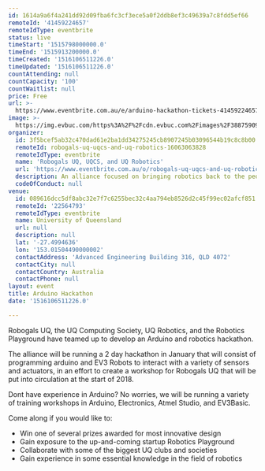 ```yaml
---
id: 1614a9a6f4a241dd92d09fba6fc3cf3ece5a0f2ddb8ef3c49639a7c8fdd5ef66
remoteId: '41459224657'
remoteIdType: eventbrite
status: live
timeStart: '1515798000000.0'
timeEnd: '1515913200000.0'
timeCreated: '1516106511226.0'
timeUpdated: '1516106511226.0'
countAttending: null
countCapacity: '100'
countWaitlist: null
price: Free
url: >-
  https://www.eventbrite.com.au/e/arduino-hackathon-tickets-41459224657?aff=ebapi
image: >-
  https://img.evbuc.com/https%3A%2F%2Fcdn.evbuc.com%2Fimages%2F38875909%2F182397548487%2F1%2Foriginal.jpg?s=d3c960c366f178a00387cca1fde2e915
organizer:
  id: 3f5bcef5ab32c470dad61e2ba1dd34275245cb8907245b03096544b19c8c8b00
  remoteId: robogals-uq-uqcs-and-uq-robotics-16063063828
  remoteIdType: eventbrite
  name: 'Robogals UQ, UQCS, and UQ Robotics'
  url: 'https://www.eventbrite.com.au/o/robogals-uq-uqcs-and-uq-robotics-16063063828'
  description: An alliance focused on bringing robotics back to the people of Brisbane
  codeOfConduct: null
venue:
  id: 089616dcc5df8abc32e7f7c6255bec32c4aa794eb8526d2c45f99ec02afcf851
  remoteId: '22564793'
  remoteIdType: eventbrite
  name: University of Queensland
  url: null
  description: null
  lat: '-27.4994636'
  lon: '153.01504490000002'
  contactAddress: 'Advanced Engineering Building 316, QLD 4072'
  contactCity: null
  contactCountry: Australia
  contactPhone: null
layout: event
title: Arduino Hackathon
date: '1516106511226.0'

---
```

<P><SPAN>Robogals UQ, the UQ Computing Society, UQ Robotics, and the Robotics Playground have teamed up to develop an Arduino and robotics hackathon. </SPAN></P>
<P>The alliance will be running a 2 day hackathon in January that will consist of programming arduino and EV3 Robots to interact with a variety of sensors and actuators, in an effort to create a workshop for Robogals UQ that will be put into circulation at the start of 2018.</P>
<P>Dont have experience in Arduino? No worries, we will be running a variety of training workshops in Arduino, Electronics, Atmel Studio, and EV3Basic. </P>
<P>Come along if you would like to:</P>
<UL>
<LI>Win one of several prizes awarded for most innovative design</LI>
<LI>Gain exposure to the up-and-coming startup Robotics Playground</LI>
<LI>Collaborate with some of the biggest UQ clubs and societies</LI>
<LI>Gain experience in some essential knowledge in the field of robotics</LI>
</UL>
<P><BR></P>
